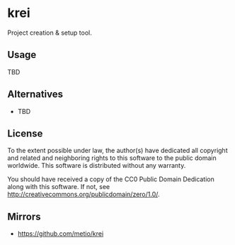 # krei

Project creation & setup tool.

## Usage

TBD

## Alternatives

- TBD

## License

To the extent possible under law, the author(s) have dedicated all copyright and related and neighboring rights to this software to the public domain worldwide.
This software is distributed without any warranty.

You should have received a copy of the CC0 Public Domain Dedication along with this software.
If not, see http://creativecommons.org/publicdomain/zero/1.0/.

## Mirrors

- https://github.com/metio/krei
